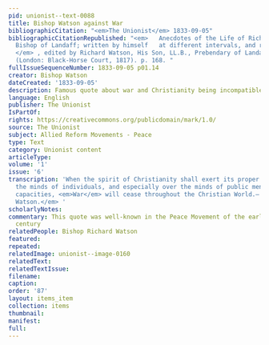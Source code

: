 ```yaml
---
pid: unionist--text-0088
title: Bishop Watson against War
bibliographicCitation: "<em>The Unionist</em> 1833-09-05"
bibliographicCitationRepublished: "<em>   Anecdotes of the Life of Richard Watson,
  Bishop of Landaff; written by himself   at different intervals, and revised in 1814
  </em> , edited by Richard Watson, His Son, LL.B., Prebendary of Landaff and Wells.
  (London: Black-Horse Court, 1817). p. 168. "
fullIssueSequenceNumber: 1833-09-05 p01.14
creator: Bishop Watson
dateCreated: '1833-09-05'
description: Famous quote about war and Christianity being incompatible
language: English
publisher: The Unionist
IsPartOf: 
rights: https://creativecommons.org/publicdomain/mark/1.0/
source: The Unionist
subject: Allied Reform Movements - Peace
type: Text
category: Unionist content
articleType: 
volume: '1'
issue: '6'
transcription: 'When the spirit of Christianity shall exert its proper influence over
  the minds of individuals, and especially over the minds of public men in their public
  capacities, <em>War</em> will cease throughout the Christian World.— <em>Bishop
  Watson.</em> '
scholarlyNotes: 
commentary: This quote was well-known in the Peace Movement of the early nineteenth
  century
relatedPeople: Bishop Richard Watson
featured: 
repeated: 
relatedImage: unionist--image-0160
relatedText: 
relatedTextIssue: 
filename: 
caption: 
order: '87'
layout: items_item
collection: items
thumbnail: 
manifest: 
full: 
---
```

